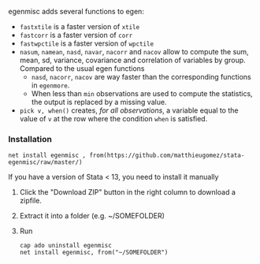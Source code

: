 egenmisc adds several functions to egen:
- `fastxtile` is a faster version of `xtile`
- `fastcorr` is a faster version of `corr`
- `fastwpctile` is a faster version of `wpctile`
- `nasum`, `namean`, `nasd`, `navar`,   `nacorr` and `nacov` allow to compute the sum, mean, sd, variance, covariance and correlation of variables by group. Compared to the usual egen functions
	- `nasd`, `nacorr`, `nacov` are way faster than the corresponding functions in `egenmore`.
	- When less than `min` observations are used to compute the statistics, the output is replaced by a missing value.
- `pick v, when()` creates, *for all observations*, a variable equal to the value of `v` at the row where the condition `when` is satisfied. 

### Installation
```
net install egenmisc , from(https://github.com/matthieugomez/stata-egenmisc/raw/master/)
```

If you have a version of Stata < 13, you need to install it manually

1. Click the "Download ZIP" button in the right column to download a zipfile. 
2. Extract it into a folder (e.g. ~/SOMEFOLDER)
3. Run

	```
	cap ado uninstall egenmisc
	net install egenmisc, from("~/SOMEFOLDER")
	```